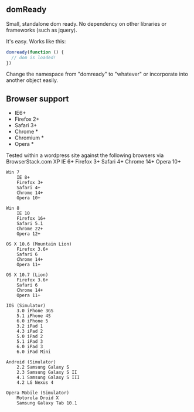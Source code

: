 domReady
--------
Small, standalone dom ready. No dependency on other libraries or frameworks (such as jquery). 

It's easy. Works like this:

``` js
domready(function () {
  // dom is loaded!
})
```

Change the namespace from "domready" to "whatever" or incorporate into another object easily.


Browser support
---------------

  * IE6+
  * Firefox 2+
  * Safari 3+
  * Chrome *
  * Chromium *
  * Opera *

Tested within a wordpress site against the following browsers via BrowserStack.com
	XP
		IE 6+
		Firefox 3+
		Safari 4+
		Chrome 14+
		Opera 10+

	Win 7
		IE 8+
		Firefox 3+
		Safari 4+
		Chrome 14+
		Opera 10+

	Win 8
		IE 10
		Firefox 16+
		Safari 5.1
		Chrome 22+
		Opera 12+
		
	OS X 10.6 (Mountain Lion)
		Firefox 3.6+
		Safari 6
		Chrome 14+
		Opera 11+
	
	OS X 10.7 (Lion)
		Firefox 3.6+
		Safari 6
		Chrome 14+
		Opera 11+
	
	IOS (Simulator)
		3.0 iPhone 3GS
		5.1 iPhone 4S
		6.0 iPhone 5
		3.2 iPad 1
		4.3 iPad 2
		5.0 iPad 2
		5.1 iPad 3
		6.0 iPad 3
		6.0 iPad Mini
	
	Android (Simulator)
		2.2 Samsung Galaxy S
		2.3 Samsung Galaxy S II
		4.1 Samsung Galaxy S III
		4.2 LG Nexus 4
		
	Opera Mobile (Simulator)
		Motorola Droid X
		Samsung Galaxy Tab 10.1


```